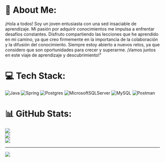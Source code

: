 # 💫 About Me:
¡Hola a todos! Soy un joven entusiasta con una sed insaciable de aprendizaje. Mi pasión por adquirir conocimientos me impulsa a enfrentar desafíos constantes. Disfruto compartiendo las lecciones que he aprendido en mi camino, ya que creo firmemente en la importancia de la colaboración y la difusión del conocimiento. Siempre estoy abierto a nuevos retos, ya que considero que son oportunidades para crecer y superarme. ¡Vamos juntos en este viaje de aprendizaje y descubrimiento!"


# 💻 Tech Stack:
![Java](https://img.shields.io/badge/java-%23ED8B00.svg?style=for-the-badge&logo=openjdk&logoColor=white) ![Spring](https://img.shields.io/badge/spring-%236DB33F.svg?style=for-the-badge&logo=spring&logoColor=white) ![Postgres](https://img.shields.io/badge/postgres-%23316192.svg?style=for-the-badge&logo=postgresql&logoColor=white) ![MicrosoftSQLServer](https://img.shields.io/badge/Microsoft%20SQL%20Server-CC2927?style=for-the-badge&logo=microsoft%20sql%20server&logoColor=white) ![MySQL](https://img.shields.io/badge/mysql-%2300000f.svg?style=for-the-badge&logo=mysql&logoColor=white) ![Postman](https://img.shields.io/badge/Postman-FF6C37?style=for-the-badge&logo=postman&logoColor=white)
# 📊 GitHub Stats:
![](https://github-readme-stats.vercel.app/api?username=msxd26&theme=algolia&hide_border=false&include_all_commits=false&count_private=false)<br/>
![](https://github-readme-streak-stats.herokuapp.com/?user=msxd26&theme=algolia&hide_border=false)<br/>
![](https://github-readme-stats.vercel.app/api/top-langs/?username=msxd26&theme=algolia&hide_border=false&include_all_commits=false&count_private=false&layout=compact)

---
[![](https://visitcount.itsvg.in/api?id=msxd26&icon=0&color=0)](https://visitcount.itsvg.in)

<!-- Proudly created with GPRM ( https://gprm.itsvg.in ) -->
